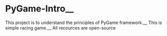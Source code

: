 # PyGame-Intro__
This project is to understand the principles of PyGame framework.__
This is simple racing game.__
All recources are open-source
